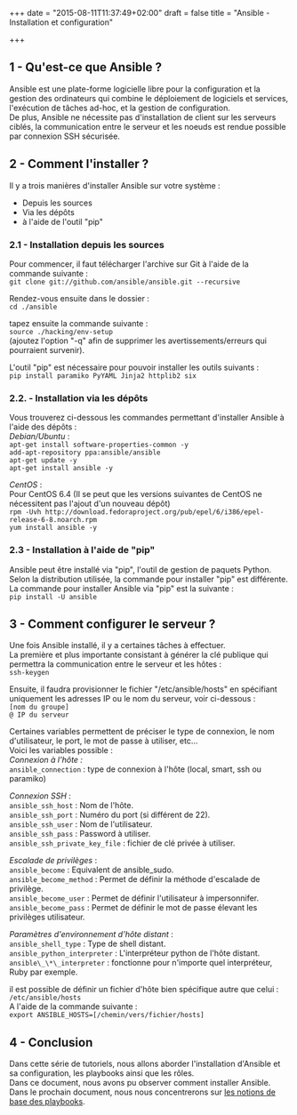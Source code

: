 +++
date = "2015-08-11T11:37:49+02:00"
draft = false
title = "Ansible - Installation et configuration"

+++

## 1 - Qu'est-ce que Ansible ? ##
Ansible est une plate-forme logicielle libre pour la configuration et la gestion des ordinateurs qui combine le déploiement de logiciels et services, l'exécution de tâches ad-hoc, et la gestion de configuration.  
De plus, Ansible ne nécessite pas d'installation de client sur les serveurs ciblés, la communication entre le serveur et les noeuds est rendue possible par connexion SSH sécurisée.

## 2 - Comment l'installer ? ##
Il y a trois manières d'installer Ansible sur votre système :
  
- Depuis les sources  
- Via les dépôts  
- à l'aide de l'outil "pip"

### 2.1 - Installation depuis les sources ###
Pour commencer, il faut télécharger l'archive sur Git à l'aide de la commande suivante :      
`git clone git://github.com/ansible/ansible.git --recursive`

Rendez-vous ensuite dans le dossier :  
`cd ./ansible`

tapez ensuite la commande suivante :   
`source ./hacking/env-setup`  
(ajoutez l'option "-q" afin de supprimer les avertissements/erreurs qui pourraient survenir).

L'outil "pip" est nécessaire pour pouvoir installer les outils suivants :  
`pip install paramiko PyYAML Jinja2 httplib2 six`

### 2.2. - Installation via les dépôts
Vous trouverez ci-dessous les commandes permettant d'installer Ansible à l'aide des dépôts :  
*Debian/Ubuntu* :  
`apt-get install software-properties-common -y`   
`add-apt-repository ppa:ansible/ansible`  
`apt-get update -y`  
`apt-get install ansible -y`

*CentOS* :  
Pour CentOS 6.4 (Il se peut que les versions suivantes de CentOS ne nécessitent pas l'ajout d'un nouveau dépôt)  
`rpm -Uvh http://download.fedoraproject.org/pub/epel/6/i386/epel-release-6-8.noarch.rpm`  
`yum install ansible -y`

### 2.3 - Installation à l'aide de "pip"
Ansible peut être installé via "pip", l'outil de gestion de paquets Python.  
Selon la distribution utilisée, la commande pour installer "pip" est différente.  
La commande pour installer Ansible via "pip" est la suivante :   
`pip install -U ansible`

## 3 - Comment configurer le serveur ?
Une fois Ansible installé, il y a certaines tâches à effectuer.  
La première et plus importante consistant à générer la clé publique qui permettra la communication entre le serveur et les hôtes :   
`ssh-keygen`

Ensuite, il faudra provisionner le fichier "/etc/ansible/hosts" en spécifiant uniquement les adresses IP ou le nom du serveur, voir ci-dessous :  
`[nom du groupe]`  
`@ IP du serveur`

Certaines variables permettent de préciser le type de connexion, le nom d'utilisateur, le port, le mot de passe à utiliser, etc...  
Voici les variables possible :  
*Connexion à l'hôte :*  
`ansible_connection` : type de connexion à l'hôte (local, smart, ssh ou paramiko)

*Connexion SSH* :  
`ansible_ssh_host` : Nom de l'hôte.  
`ansible_ssh_port` : Numéro du port (si différent de 22).  
`ansible_ssh_user` : Nom de l'utilisateur.  
`ansible_ssh_pass` : Password à utiliser.  
`ansible_ssh_private_key_file` : fichier de clé privée à utiliser.  

*Escalade de privilèges* :  
`ansible_become` : Equivalent de ansible_sudo.  
`ansible_become_method` : Permet de définir la méthode d'escalade de privilège.  
`ansible_become_user` : Permet de définir l'utilisateur à impersonnifer.  
`ansible_become_pass` : Permet de définir le mot de passe élevant les privilèges utilisateur.

*Paramètres d'environnement d'hôte distant* :   
`ansible_shell_type` : Type de shell distant.  
`ansible_python_interpreter` : L'interpréteur python de l'hôte distant.  
`ansible\_\*\_interpreter` : fonctionne pour n'importe quel interpréteur, Ruby par exemple.

il est possible de définir un fichier d'hôte bien spécifique autre que celui :  
`/etc/ansible/hosts`  
A l'aide de la commande suivante :   
`export ANSIBLE_HOSTS=[/chemin/vers/fichier/hosts]`

## 4 - Conclusion
Dans cette série de tutoriels, nous allons aborder l'installation d'Ansible et sa configuration, les playbooks ainsi que les rôles.  
Dans ce document, nous avons pu observer comment installer Ansible.  
Dans le prochain document, nous nous concentrerons sur [les notions de base des playbooks](http://www.ageekslab.com/ansible/ansible2/).
